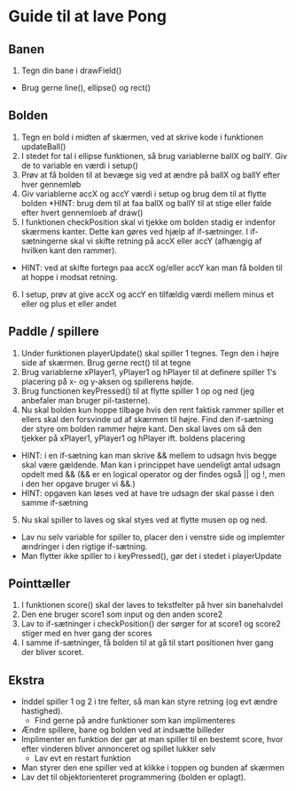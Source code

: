 # Guide til at lave Pong

## Banen
1. Tegn din bane i drawField()
 * Brug gerne line(), ellipse() og rect()

## Bolden
1. Tegn en bold i midten af skærmen, ved at skrive kode i funktionen updateBall()
2. I stedet for tal i ellipse funktionen, så brug variablerne ballX og ballY. Giv de to variable en værdi i setup()
3. Prøv at få bolden til at bevæge sig ved at ændre på ballX og ballY efter hver gennemløb
4. Giv variablerne accX og accY værdi i setup og brug dem til at flytte bolden
	*HINT: brug dem til at faa ballX og ballY til at stige eller falde efter hvert gennemloeb af draw()
5. I funktionen checkPosition skal vi tjekke om bolden stadig er indenfor skærmens kanter. Dette kan gøres ved hjælp af if-sætninger. I if-sætningerne skal vi skifte retning på accX eller accY (afhængig af hvilken kant den rammer). 
 * HINT: ved at skifte fortegn paa accX og/eller accY kan man få bolden til at hoppe i modsat retning.
6. I setup, prøv at give accX og accY en tilfældig værdi mellem minus et eller og plus et eller andet

## Paddle / spillere
1. Under funktionen playerUpdate() skal spiller 1 tegnes. Tegn den i højre side af skærmen. Brug gerne rect() til at tegne
2. Brug variablerne xPlayer1, yPlayer1 og hPlayer til at definere spiller 1's placering på x- og y-aksen og spillerens højde.
3. Brug functionen keyPressed() til at flytte spiller 1 op og ned (jeg anbefaler man bruger pil-tasterne).
4. Nu skal bolden kun hoppe tilbage hvis den rent faktisk rammer spiller et ellers skal den forsvinde ud af skærmen til højre. Find den if-sætning der styre om bolden rammer højre kant. Den skal laves om så den tjekker på xPlayer1, yPlayer1 og hPlayer ift. boldens placering
  * HINT: i en if-sætning kan man skrive && mellem to udsagn hvis begge skal være gældende. Man kan i princippet have uendeligt antal udsagn opdelt med && (&& er en logical operator og der findes også || og !, men i den her opgave bruger vi &&.)
  * HINT: opgaven kan løses ved at have tre udsagn der skal passe i den samme if-sætning 
5. Nu skal spiller to laves og skal styes ved at flytte musen op og ned. 
 * Lav nu selv variable for spiller to, placer den i venstre side og implemter ændringer i den rigtige if-sætning.
 * Man flytter ikke spiller to i keyPressed(), gør det i stedet i playerUpdate

## Pointtæller
1. I funktionen score() skal der laves to tekstfelter på hver sin banehalvdel
2. Den ene bruger score1 som input og den anden score2
3. Lav to if-sætninger i checkPosition() der sørger for at score1 og score2 stiger med en hver gang der scores
4. I samme if-sætninger, få bolden til at gå til start positionen hver gang der bliver scoret.

## Ekstra
* Inddel spiller 1 og 2 i tre felter, så man kan styre retning (og evt ændre hastighed).
  * Find gerne på andre funktioner som kan implimenteres
* Ændre spillere, bane og bolden ved at indsætte billeder
* Implimenter en funktion der gør at man spiller til en bestemt score, hvor efter vinderen bliver annonceret og spillet lukker selv
  * Lav evt en restart funktion  
* Man styrer den ene spiller ved at klikke i toppen og bunden af skærmen
* Lav det til objektorienteret programmering (bolden er oplagt).
